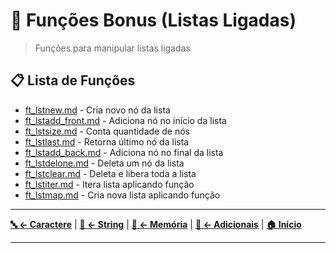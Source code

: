 # 🔗 Funções Bonus (Listas Ligadas)

> Funções para manipular listas ligadas

## 📋 Lista de Funções

- [ft_lstnew.md](ft_lstnew.md) - Cria novo nó da lista
- [ft_lstadd_front.md](ft_lstadd_front.md) - Adiciona nó no início da lista
- [ft_lstsize.md](ft_lstsize.md) - Conta quantidade de nós
- [ft_lstlast.md](ft_lstlast.md) - Retorna último nó da lista
- [ft_lstadd_back.md](ft_lstadd_back.md) - Adiciona nó no final da lista
- [ft_lstdelone.md](ft_lstdelone.md) - Deleta um nó da lista
- [ft_lstclear.md](ft_lstclear.md) - Deleta e libera toda a lista
- [ft_lstiter.md](ft_lstiter.md) - Itera lista aplicando função
- [ft_lstmap.md](ft_lstmap.md) - Cria nova lista aplicando função

---

**[🔤 ← Caractere](../character/README.md)** | **[📝 ← String](../string/README.md)** | **[🧠 ← Memória](../memory/README.md)** | **[🔧 ← Adicionais](../additional/README.md)** | **[🏠 Início](../../README.md)**

---
